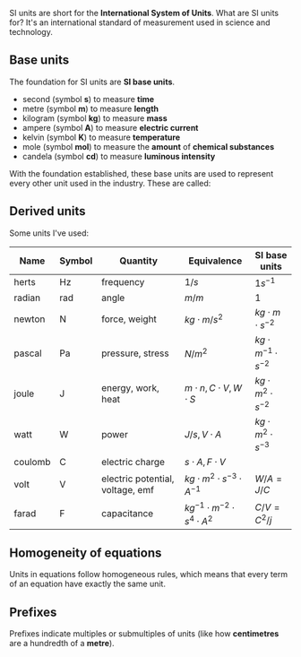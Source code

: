 SI units are short for the **International System of Units**.
What are SI units for? It's an international standard of measurement used in science and technology.
## Base units
The foundation for SI units are **SI base units**.
* second (symbol **s**) to measure **time**
* metre (symbol **m**) to measure **length**
* kilogram (symbol **kg**) to measure **mass**
* ampere (symbol **A**) to measure **electric current**
* kelvin (symbol **K**) to measure **temperature**
* mole (symbol **mol**) to measure the **amount** of **chemical substances**
* candela (symbol **cd**) to measure **luminous intensity**

With the foundation established, these base units are used to represent every other unit used in the industry. These are called:
## Derived units
Some units I've used:

| Name    | Symbol | Quantity                         | Equivalence                               | SI base units                |
| ------- | ------ | -------------------------------- | ----------------------------------------- | ---------------------------- |
| herts   | Hz     | frequency                        | $1/s$                                     | $1s^{-1}$                    |
| radian  | rad    | angle                            | $m/m$                                     | 1                            |
| newton  | N      | force, weight                    | $kg\cdot m/s^2$                           | $kg\cdot m \cdot s^{-2}$     |
| pascal  | Pa     | pressure, stress                 | $N/m^2$                                   | $kg\cdot m^{-1}\cdot s^{-2}$ |
| joule   | J      | energy, work, heat               | $m\cdot n, C\cdot V, W \cdot S$           | $kg\cdot m^{2} \cdot s^{-2}$ |
| watt    | W      | power                            | $J/s, V\cdot A$                           | $kg\cdot m^{2} \cdot s^{-3}$ |
| coulomb | C      | electric charge                  | $s\cdot A, F\cdot V$                      |                              |
| volt    | V      | electric potential, voltage, emf | $kg\cdot m^2 \cdot s^{-3} \cdot A^{-1}$   | $W/A=J/C$                    |
| farad   | F      | capacitance                      | $kg^{-1}\cdot m^{-2} \cdot s^4 \cdot A^2$ | $C/V=C^2/j$                             |
## Homogeneity of equations
Units in equations follow homogeneous rules, which means that every term of an equation have exactly the same unit.
## Prefixes
Prefixes indicate multiples or submultiples of units (like how **centimetres** are a hundredth of a **metre**).
